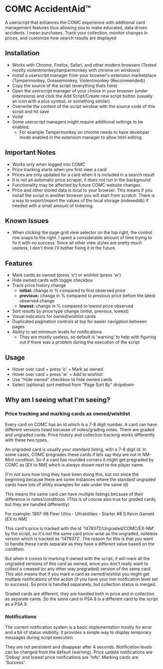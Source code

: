 # COMC AccidentAid™

A userscript that enhances the COMC experience with additional card management features thus allowing you to make educated, data driven accidents. I mean purchases.
Track your collection, monitor changes in prices, and customize how search results are displayed.

## Installation

- Works with Chrome, Firefox, Safari, and other modern browsers (Tested mostly violentmonkey/tampermonkey with chrome on windows)
- Install a userscript manager from your browser's extension marketplace (Tampermonkey, Greasemonkey, Violentmonkey (Recommended))
- Copy the source of the script (everything thats here)
- Open the userscript manager of your choice in your browser (under extensions) and click the Add Script/Create new script button (usually an icon with a plus symbol, or something similar)
- Overwrite the content of the script window with the source code of this script and hit save
- Voila!
- Some userscript managers might require additional settings to be enabled.
  - For example Tampermonkey on chrome needs to have developer mode enabled in the extension manager to allow html editing.

## Important Notes

- Works only when logged into COMC
- Price tracking starts when you first view a card
- Prices are only updated for a card when it is included in a search result
- It is not an automatic price scraper, it does not run in the background
- Functionality may be affected by future COMC website changes
- Price and other stored data is local to your browser. This means if you install the script in another browser you will start from scratch.
  There is a way to export/import the values of the local storage (indexeddb) if needed with a small amount of tinkering.

## Known Issues

- When clicking the page grid view selector on the top right, the control row snaps to the right. I spent a considerable amount of time trying to fix it with no success. Since all other view styles are pretty much useless, I don't think I'll bother fixing it in the future.

## Features

- Mark cards as owned (press 'o') or wishlist (press 'w')
- Hide owned cards with toggle checkbox
- Track price history change
  - **initial:** change in % compared to first observed price
  - **previous:** change in % compared to previous price before the latest observed change
  - **lowest:** change in % compared to lowest price observed
- Sort results by price type change (initial, previous, lowest)
- Visual indicators for owned/wishlist cards
- Duplicated pagination controls at top for easier navigation between pages
- Ability to set minimum levels for notifications 
  - They are mostly useless, so default is 'warning' to help with figuring out if there was a problem during the execution of the script

## Usage

- Hover over card + press 'o' = Mark as owned
- Hover over card + press 'w' = Add to wishlist
- Use "Hide owned" checkbox to hide owned cards
- Select (optional) sort method from "Page Sort By" dropdown


## Why am I seeing what I'm seeing?

### Price tracking and marking cards as owned/wishlist

Every card on COMC has an id which is a 7-8 digit number. A card can have different versions listed because of notes/grading notes. There are graded and ungraded cards. Price history and collection tracking works differently with these two types.

An ungraded card is usually your standard listing, with a 7-8 digit id. In some cases, COMC pregrades these cards if lets say they are not in NM-Mint condition. So if a card has rounded corners it might get pregraded by COMC as [EX to NM] which is always shown next to the player name.

(I'm not sure how long they have been doing this, but not since the beginning because there are some instances where the standard ungraded cards have lots of shitty examples for sale under the same id)

This means the same card can have multiple listings because of their difference in notes/conditions. (This is of course also true for graded cards, but they are handled differently)

For example: 
1997-98 Fleer Ultra - Ultrabilities - Starter #8 S
Kevin Garnett [EX to NM]

This card's price is tracked with the id '1479372/Ungraded/COMC/EX-NM' by the script, so it's not the same card price-wise as the ungraded, noteless version which is tracked as '1479372'. The reason for this is that you want to handle these cards separate as they have a different value based on the condition.

But when it comes to marking it owned with the script, it will mark all the ungraded versions of this card as owned, since you don't really want to collect a creased (or any other way pregraded) version of the same card. This also means that if you mark a card as owned/wishlist you might get multiple notifications of the action (if you have your min notification level set to success). So price is handled separately, but collection status is merged.

Graded cards are different, they are handled both in price and in collection as separate cards. So the same card in PSA 8 is a different card to the script as a PSA 9.

### Notifications

The current notification system is a basic implementation mostly for error and a bit of status visibility. It provides a simple way to display temporary messages during script execution.

They are not persistent and disappear after 4 seconds. Notification levels can be changed from the default (warning). Price update notifications are 'Debug' and lowest price notifications are 'Info'. Marking cards are 'Success'.
